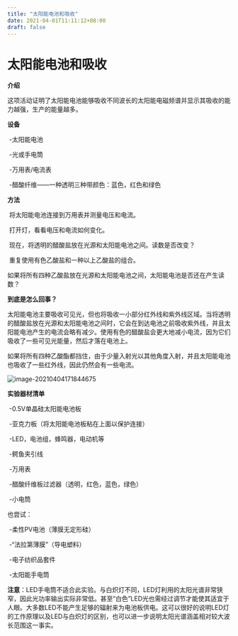 ```yaml
---
title: "太阳能电池和吸收"
date: 2021-04-01T11:11:12+08:00
draft: false
---
```


太阳能电池和吸收
===========================

**介绍**

​		这项活动证明了太阳能电池能够吸收不同波长的太阳能电磁频谱并显示其吸收的能力越强，生产的能量越多。

**设备**

​		-太阳能电池 

​		-光或手电筒 

​		-万用表/电流表 

​		-醋酸纤维——一种透明三种带颜色：蓝色，红色和绿色

**方法**

​    	将太阳能电池连接到万用表并测量电压和电流。

​		打开灯，看看电压和电流如何变化。

​		现在，将透明的醋酸盐放在光源和太阳能电池之间。读数是否改变？

​		重复使用有色乙酸盐和一种以上乙酸盐的组合。

​		如果将所有四种乙酸盐放在光源和太阳能电池之间，太阳能电池是否还在产生读数？

**到底是怎么回事？**

​		太阳能电池主要吸收可见光，但也将吸收一小部分红外线和紫外线区域。当将透明的醋酸盐放在光源和太阳能电池之间时，它会在到达电池之前吸收紫外线，并且太阳能电池产生的电流会略有减少。使用有色的醋酸盐会更大地减小电流，因为它们吸收了一些可见光能量，然后才落在电池上。

​		如果将所有四种乙酸酯都挡住，由于少量入射光以其他角度入射，并且太阳能电池也吸收了一些红外线，因此仍然会有一些电流。

![image-20210404171844675](C:\Users\asus\AppData\Roaming\Typora\typora-user-images\image-20210404171844675.png)



**实验器材清单**

​		-0.5V单晶硅太阳能电池板

​		-亚克力板（将太阳能电池板粘在上面以保护连接）

​		-LED，电池组，蜂鸣器，电动机等

​		-鳄鱼夹引线

​		-万用表

​		-醋酸纤维板过滤器（透明，红色，蓝色，绿色）

​		-小电筒

也尝试：

​		-柔性PV电池（薄膜无定形硅）

​		-“法拉第薄膜”（导电塑料）

​		-电子纺织品套件

​		-太阳能手电筒

**注意**：LED手电筒不适合此实验。与白炽灯不同，LED灯利用的太阳光谱非常狭窄，因此光功率输出实际非常低。甚至“白色”LED光也需经过调节才能使其适宜于人眼。大多数LED不能产生足够的辐射来为电池板供电。这可以很好的说明LED灯的工作原理以及LED与白炽灯的区别，也可以进一步说明太阳光谱涵盖相对较大波长范围这一事实。